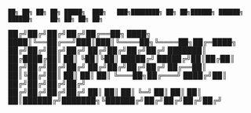     ██╗ ██╗ ██╗ ██╗ █████╗  ███╗   ███╗████████╗ ██╗ ██╗██████╗ ██████╗  ██████╗     ██╗ ██╗ ██╗ ██╗
   ██╔╝██╔╝██╔╝██╔╝██╔══██╗ ████╗ ████║╚══██╔══╝███║███║╚════██╗╚════██╗██╔═████╗   ██╔╝██╔╝██╔╝██╔╝
  ██╔╝██╔╝██╔╝██╔╝ ███████║ ██╔████╔██║   ██║   ╚██║╚██║ █████╔╝ █████╔╝██║██╔██║  ██╔╝██╔╝██╔╝██╔╝ 
 ██╔╝██╔╝██╔╝██╔╝  ██╔══██║ ██║╚██╔╝██║   ██║    ██║ ██║ ╚═══██╗██╔═══╝ ████╔╝██║ ██╔╝██╔╝██╔╝██╔╝  
██╔╝██╔╝██╔╝██╔╝   ██║  ██║ ██║ ╚═╝ ██║   ██║    ██║ ██║██████╔╝███████╗╚██████╔╝██╔╝██╔╝██╔╝██╔╝   
